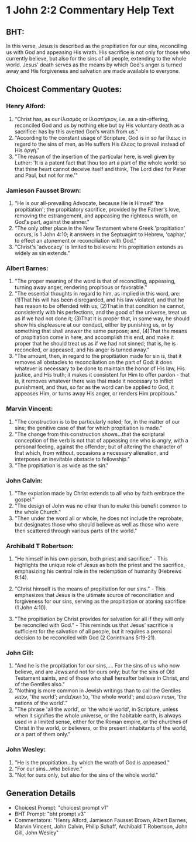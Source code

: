 # 1 John 2:2 Commentary Help Text

## BHT:
In this verse, Jesus is described as the propitiation for our sins, reconciling us with God and appeasing His wrath. His sacrifice is not only for those who currently believe, but also for the sins of all people, extending to the whole world. Jesus' death serves as the means by which God's anger is turned away and His forgiveness and salvation are made available to everyone.

## Choicest Commentary Quotes:
### Henry Alford:
1. "Christ has, as our ἱλασμός or ἱλαστήριον, i.e. as a sin-offering, reconciled God and us by nothing else but by His voluntary death as a sacrifice: has by this averted God’s wrath from us."
2. "According to the constant usage of Scripture, God is in so far ἵλεως in regard to the sins of men, as He suffers His ἔλεος to prevail instead of His ὀργή."
3. "The reason of the insertion of the particular here, is well given by Luther: 'It is a patent fact that thou too art a part of the whole world: so that thine heart cannot deceive itself and think, The Lord died for Peter and Paul, but not for me.'"

### Jamieson Fausset Brown:
1. "He is our all-prevailing Advocate, because He is Himself 'the propitiation'; the propitiatory sacrifice, provided by the Father's love, removing the estrangement, and appeasing the righteous wrath, on God's part, against the sinner."
2. "The only other place in the New Testament where Greek 'propitiation' occurs, is 1 John 4:10; it answers in the Septuagint to Hebrew, 'caphar,' to effect an atonement or reconciliation with God."
3. "Christ's 'advocacy' is limited to believers: His propitiation extends as widely as sin extends."

### Albert Barnes:
1. "The proper meaning of the word is that of reconciling, appeasing, turning away anger, rendering propitious or favorable."
2. "The essential thoughts in regard to him, as implied in this word, are: (1)That his will has been disregarded, and his law violated, and that he has reason to be offended with us; (2)That in that condition he cannot, consistently with his perfections, and the good of the universe, treat us as if we had not done it; (3)That it is proper that, in some way, he should show his displeasure at our conduct, either by punishing us, or by something that shall answer the same purpose; and, (4)That the means of propitiation come in here, and accomplish this end, and make it proper that he should treat us as if we had not sinned; that is, he is reconciled, or appeased, and his anger is turned away."
3. "The amount, then, in regard to the propitiation made for sin is, that it removes all obstacles to reconciliation on the part of God: it does whatever is necessary to be done to maintain the honor of His law, His justice, and His truth; it makes it consistent for Him to offer pardon - that is, it removes whatever there was that made it necessary to inflict punishment, and thus, so far as the word can be applied to God, it appeases Him, or turns away His anger, or renders Him propitious."

### Marvin Vincent:
1. "The construction is to be particularly noted; for, in the matter of our sins; the genitive case of that for which propitiation is made."
2. "The change from this construction shows...that the scriptural conception of the verb is not that of appeasing one who is angry, with a personal feeling, against the offender; but of altering the character of that which, from without, occasions a necessary alienation, and interposes an inevitable obstacle to fellowship."
3. "The propitiation is as wide as the sin."

### John Calvin:
1. "The expiation made by Christ extends to all who by faith embrace the gospel."
2. "The design of John was no other than to make this benefit common to the whole Church."
3. "Then under the word all or whole, he does not include the reprobate, but designates those who should believe as well as those who were then scattered through various parts of the world."

### Archibald T Robertson:
1. "He himself in his own person, both priest and sacrifice." - This highlights the unique role of Jesus as both the priest and the sacrifice, emphasizing his central role in the redemption of humanity (Hebrews 9:14).

2. "Christ himself is the means of propitiation for our sins." - This emphasizes that Jesus is the ultimate source of reconciliation and forgiveness for our sins, serving as the propitiation or atoning sacrifice (1 John 4:10).

3. "The propitiation by Christ provides for salvation for all if they will only be reconciled with God." - This reminds us that Jesus' sacrifice is sufficient for the salvation of all people, but it requires a personal decision to be reconciled with God (2 Corinthians 5:19-21).

### John Gill:
1. "And he is the propitiation for our sins,.... For the sins of us who now believe, and are Jews:and not for ours only; but for the sins of Old Testament saints, and of those who shall hereafter believe in Christ, and of the Gentiles also."
2. "Nothing is more common in Jewish writings than to call the Gentiles עלמא, 'the world'; andכל העולם, 'the whole world'; and אומות העולם, 'the nations of the world'."
3. "The phrase 'all the world', or 'the whole world', in Scripture, unless when it signifies the whole universe, or the habitable earth, is always used in a limited sense, either for the Roman empire, or the churches of Christ in the world, or believers, or the present inhabitants of the world, or a part of them only."

### John Wesley:
1. "He is the propitiation...by which the wrath of God is appeased." 
2. "For our sins...who believe." 
3. "Not for ours only, but also for the sins of the whole world."


## Generation Details
- Choicest Prompt: "choicest prompt v1"
- BHT Prompt: "bht prompt v3"
- Commentators: "Henry Alford, Jamieson Fausset Brown, Albert Barnes, Marvin Vincent, John Calvin, Philip Schaff, Archibald T Robertson, John Gill, John Wesley"
